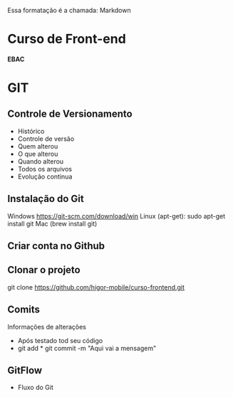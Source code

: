 Essa formatação é a chamada: Markdown

# Curso de Front-end
#### EBAC

# GIT
## Controle de Versionamento
- Histórico
- Controle de versão
- Quem alterou
- O que alterou
- Quando alterou
- Todos os arquivos
- Evolução continua


## Instalação do Git

Windows https://git-scm.com/download/win
Linux (apt-get): sudo apt-get install git
Mac (brew install git)

## Criar conta no Github

## Clonar o projeto
git clone https://github.com/higor-mobile/curso-frontend.git


## Comits
Informações de alterações
- Após testado tod seu código
- git add *
git commit -m "Aqui vai a mensagem"


## GitFlow
- Fluxo do Git
